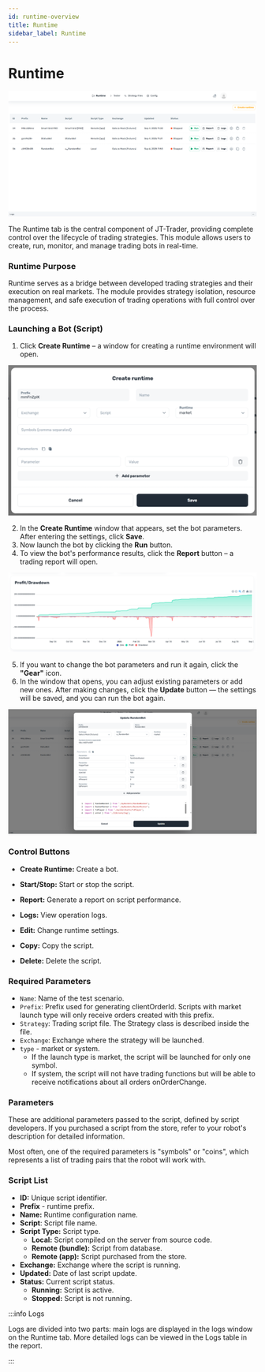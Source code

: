 ```yaml
---
id: runtime-overview
title: Runtime
sidebar_label: Runtime
---
```


# Runtime

![Runtime](/images/1-Runtime.png)

The Runtime tab is the central component of JT-Trader, providing complete control over the lifecycle of trading strategies. This module allows users to create, run, monitor, and manage trading bots in real-time.

### Runtime Purpose

Runtime serves as a bridge between developed trading strategies and their execution on real markets. The module provides strategy isolation, resource management, and safe execution of trading operations with full control over the process.


### Launching a Bot (Script)

1. Click **Create Runtime** – a window for creating a runtime environment will open.

![Create-Runtime](/images/2-Create-Runtime.png)

2. In the **Create Runtime** window that appears, set the bot parameters. After entering the settings, click **Save**.
3. Now launch the bot by clicking the **Run** button.
4. To view the bot's performance results, click the **Report** button – a trading report will open.

![Runtime-Report](/images/1-1-Runtime-Report.png)

5. If you want to change the bot parameters and run it again, click the **"Gear"** icon.
6. In the window that opens, you can adjust existing parameters or add new ones.
   After making changes, click the **Update** button — the settings will be saved, and you can run the bot again.

![Runtime-Report](/images/1-2-Runtime-Update.png)

### Control Buttons

- **Create Runtime:** Create a bot.
	
- **Start/Stop:** Start or stop the script.
    
- **Report:** Generate a report on script performance.
    
- **Logs:** View operation logs.
    
- **Edit:** Change runtime settings.
    
- **Copy:** Copy the script.
    
- **Delete:** Delete the script.


### **Required Parameters**

* `Name`: Name of the test scenario.
* `Prefix`: Prefix used for generating clientOrderId. Scripts with market launch type will only receive orders created with this prefix.
* `Strategy`: Trading script file. The Strategy class is described inside the file.
* `Exchange`: Exchange where the strategy will be launched.
* `type` - market or system.
  * If the launch type is market, the script will be launched for only one symbol.
  * If system, the script will not have trading functions but will be able to receive notifications about all orders onOrderChange.

### Parameters

These are additional parameters passed to the script, defined by script developers. If you purchased a script from the store, refer to your robot's description for detailed information.

Most often, one of the required parameters is "symbols" or "coins", which represents a list of trading pairs that the robot will work with.

### Script List

* **ID:** Unique script identifier.
* **Prefix** - runtime prefix.
* **Name:** Runtime configuration name.
* **Script**: Script file name.
* **Script Type:** Script type.
  * **Local:** Script compiled on the server from source code.
  * **Remote (bundle):** Script from database.
  * **Remote (app):** Script purchased from the store.
* **Exchange:** Exchange where the script is running.
* **Updated:** Date of last script update.
* **Status:** Current script status.
  * **Running:** Script is active.
  * **Stopped:** Script is not running.


:::info Logs

Logs are divided into two parts: main logs are displayed in the logs window on the Runtime tab. More detailed logs can be viewed in the Logs table in the report.

:::
